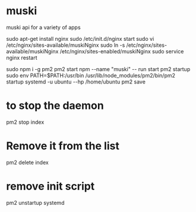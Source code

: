 # muski
muski api for a variety of apps

sudo apt-get install nginx
sudo /etc/init.d/nginx start
sudo vi /etc/nginx/sites-available/muskiNginx
sudo ln -s /etc/nginx/sites-available/muskiNginx /etc/nginx/sites-enabled/muskiNginx
sudo service nginx restart

sudo npm i -g pm2
pm2 start npm --name "muski" -- run start
pm2 startup
sudo env PATH=$PATH:/usr/bin /usr/lib/node_modules/pm2/bin/pm2 startup systemd -u ubuntu --hp /home/ubuntu
pm2 save

# to stop the daemon
pm2 stop index

# Remove it from the list
pm2 delete index

# remove init script
pm2 unstartup systemd
